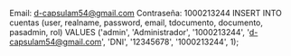 Email: d-capsulam54@gmail.com
Contraseña: 1000213244
INSERT INTO cuentas (user, realname, password, email, tdocumento, documento, pasadmin, rol) 
VALUES ('admin', 'Administrador', '1000213244', 'd-capsulam54@gmail.com', 'DNI', '12345678', '1000213244', 1);
